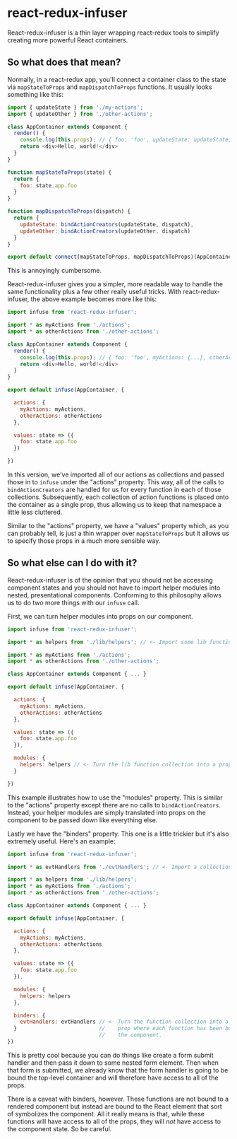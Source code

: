 # react-redux-infuser

React-redux-infuser is a thin layer wrapping react-redux tools to simplify creating more powerful React containers.

## So what does that mean?

Normally, in a react-redux app, you'll connect a container class to the state via `mapStateToProps` and `mapDispatchToProps` functions. It usually looks something like this:

```javascript
import { updateState } from './my-actions';
import { updateOther } from './other-actions';

class AppContainer extends Component {
  render() {
    console.log(this.props); // { foo: 'foo', updateState: updateState, updateOther: updateOther }
    return <div>Hello, world!</div>
  }
}

function mapStateToProps(state) {
  return {
    foo: state.app.foo
  }
}

function mapDispatchToProps(dispatch) {
  return {
    updateState: bindActionCreators(updateState, dispatch),
    updateOther: bindActionCreators(updateOther, dispatch)
  }
}

export default connect(mapStateToProps, mapDispatchToProps)(AppContainer)
```

This is annoyingly cumbersome.

React-redux-infuser gives you a simpler, more readable way to handle the same functionality plus a few other really useful tricks. With react-redux-infuser, the above example becomes more like this:

```javascript
import infuse from 'react-redux-infuser';

import * as myActions from './actions';
import * as otherActions from './other-actions';

class AppContainer extends Component {
  render() {
    console.log(this.props); // { foo: 'foo', myActions: {...}, otherActions: {...} }
    return <div>Hello, world!</div>
  }
}

export default infuse(AppContainer, {

  actions: {
    myActions: myActions,
    otherActions: otherActions
  },

  values: state => ({
    foo: state.app.foo
  })

})
```

In this version, we've imported all of our actions as collections and passed those in to `infuse` under the "actions" property. This way, all of the calls to `bindActionCreators` are handled for us for every function in each of those collections. Subsequently, each collection of action functions is placed onto the container as a single prop, thus allowing us to keep that namespace a little less cluttered.

Similar to the "actions" property, we have a "values" property which, as you can probably tell, is just a thin wrapper over `mapStateToProps` but it allows us to specify those props in a much more sensible way.

## So what else can I do with it?

React-redux-infuser is of the opinion that you should not be accessing component states and you should not have to import helper modules into nested, presentational components. Conforming to this philosophy allows us to do two more things with our `infuse` call.

First, we can turn helper modules into props on our component.

```javascript
import infuse from 'react-redux-infuser';

import * as helpers from './lib/helpers'; // <- Import some lib functions

import * as myActions from './actions';
import * as otherActions from './other-actions';

class AppContainer extends Component { ... }

export default infuse(AppContainer, {

  actions: {
    myActions: myActions,
    otherActions: otherActions
  },

  values: state => ({
    foo: state.app.foo
  }),

  modules: {
    helpers: helpers // <- Turn the lib function collection into a prop
  }

})
```

This example illustrates how to use the "modules" property. This is similar to the "actions" property except there are no calls to `bindActionCreators`. Instead, your helper modules are simply translated into props on the component to be passed down like everything else.

Lastly we have the "binders" property. This one is a little trickier but it's also extremely useful. Here's an example:

```javascript
import infuse from 'react-redux-infuser';

import * as evtHandlers from './evtHandlers'; // <- Import a collection of functions

import * as helpers from './lib/helpers';
import * as myActions from './actions';
import * as otherActions from './other-actions';

class AppContainer extends Component { ... }

export default infuse(AppContainer, {

  actions: {
    myActions: myActions,
    otherActions: otherActions
  },

  values: state => ({
    foo: state.app.foo
  }),

  modules: {
    helpers: helpers
  },

  binders: {
    evtHandlers: evtHandlers // <- Turn the function collection into a component
  }                          //    prop where each function has been bound to
                             //    the component.
})
```

This is pretty cool because you can do things like create a form submit handler and then pass it down to some nested form element. Then when that form is submitted, we already know that the form handler is going to be bound the top-level container and will therefore have access to all of the props.

There is a caveat with binders, however. These functions are not bound to a rendered component but instead are bound to the React element that sort of symbolizes the component. All it really means is that, while these functions will have access to all of the props, they will _not_ have access to the component state. So be careful.
